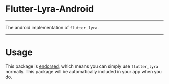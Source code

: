# Flutter-Lyra-Android

---

The android implementation of `flutter_lyra`.

---

# Usage

This package is [endorsed](https://docs.flutter.dev/development/packages-and-plugins/developing-packages#endorsed-federated-plugin), which means you can simply use `flutter_lyra` normally. This package will be automatically included in your app when you do.
